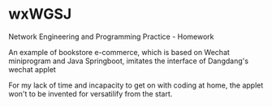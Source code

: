 # wxWGSJ
Network Engineering and Programming Practice - Homework  

An example of bookstore e-commerce, which is based on Wechat miniprogram and Java Springboot, imitates the interface of Dangdang's wechat applet

For my lack of time and incapacity to get on with coding at home, the applet won't to be invented for versatilify from the start.
